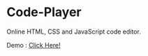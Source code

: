 # Code-Player

Online HTML, CSS and JavaScript code editor.


Demo : <a href="https://ankit-kaushal.github.io/Code-Player/">Click Here!</a>
